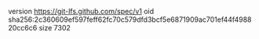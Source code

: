 version https://git-lfs.github.com/spec/v1
oid sha256:2c360609ef597feff62fc70c579dfd3bcf5e6871909ac701ef44f498820cc6c6
size 7302

